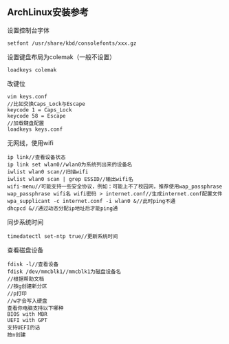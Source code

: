 ## ArchLinux安装参考
设置控制台字体
```
setfont /usr/share/kbd/consolefonts/xxx.gz
```
设置键盘布局为colemak（一般不设置）
```
loadkeys colemak
```
改键位
```
vim keys.conf
//比如交换Caps_Lock与Escape
keycode 1 = Caps_Lock
keycode 58 = Escape
//加载键盘配置
loadkeys keys.conf
```
无网线，使用wifi
```
ip link//查看设备状态
ip link set wlan0//wlan0为系统列出来的设备名
iwlist wlan0 scan//扫描wifi
iwlist wlan0 scan | grep ESSID//输出wifi名
wifi-menu//可能支持一些安全协议，例如：可能上不了校园网，推荐使用wap_passphrase
wap_passphrase wifi名 wifi密码 > internet.conf//生成internet.conf配置文件
wpa_supplicant -c internet.conf -i wlan0 &//此时ping不通
dhcpcd &//通过动态分配ip地址后才能ping通
```
同步系统时间
```
timedatectl set-ntp true//更新系统时间
```
查看磁盘设备
```
fdisk -l//查看设备
fdisk /dev/mmcblk1//mmcblk1为磁盘设备名
//根据帮助文档
//按g创建新分区
//p打印
//w才会写入硬盘
查看你电脑支持以下哪种
BIOS with MBR
UEFI with GPT
支持UEFI的话
按n创建

```
